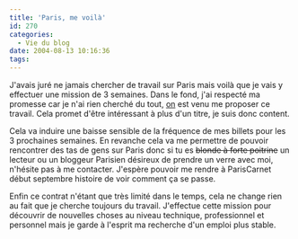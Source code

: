 ```yaml
---
title: 'Paris, me voilà'
id: 270
categories:
  - Vie du blog
date: 2004-08-13 10:16:36
tags:
---
```


J'avais juré ne jamais chercher de travail sur Paris mais voilà que je vais y effectuer une mission de 3 semaines. Dans le fond, j'ai respecté ma promesse car je n'ai rien cherché du tout, [on](http://darkmag.net/darkBlog/index.php/ "darkBlog") est venu me proposer ce travail. Cela promet d'être intéressant à plus d'un titre, je suis donc content.

Cela va induire une baisse sensible de la fréquence de mes billets pour les 3 prochaines semaines. En revanche cela va me permettre de pouvoir rencontrer des tas de gens sur Paris donc si tu es <del>blonde à forte poitrine</del> un lecteur ou un bloggeur Parisien désireux de prendre un verre avec moi, n'hésite pas à me contacter. J'espère pouvoir me rendre à ParisCarnet début septembre histoire de voir comment ça se passe.

Enfin ce contrat n'étant que très limité dans le temps, cela ne change rien au fait que je cherche toujours du travail. J'effectue cette mission pour découvrir de nouvelles choses au niveau technique, professionnel et personnel mais je garde à l'esprit ma recherche d'un emploi plus stable.
